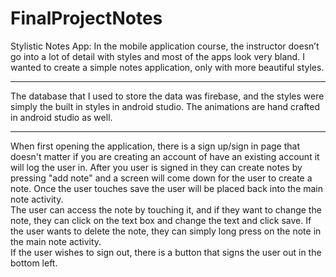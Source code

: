 # FinalProjectNotes
Stylistic Notes App: In the mobile application course, the instructor doesn’t go into a lot of detail with styles and most of the apps look very bland. I wanted to create a simple notes application, only with more beautiful styles.
<hr />
The database that I used to store the data was firebase, and the styles were simply the built in styles in android studio. The animations are hand crafted in android studio as well.
<hr />
When first opening the application, there is a sign up/sign in page that doesn't matter if you are creating an account of have an existing account it will log the user in.
After you user is signed in they can create notes by pressing "add note" and a screen will come down for the user to create a note. Once the user touches save the user will be placed back into the main note activity.
<br />
The user can access the note by touching it, and if they want to change the note, they can click on the text box and change the text and click save.
If the user wants to delete the note, they can simply long press on the note in the main note activity.
<br />
If the user wishes to sign out, there is a button that signs the user out in the bottom left.
